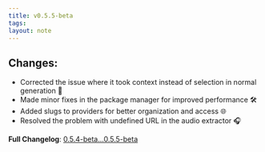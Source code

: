 ```yaml
---
title: v0.5.5-beta
tags: 
layout: note 
---
```


## Changes:

- Corrected the issue where it took context instead of selection in normal generation 🐞
- Made minor fixes in the package manager for improved performance 🛠️
- Added slugs to providers for better organization and access 🌐
- Resolved the problem with undefined URL in the audio extractor 🎧

**Full Changelog**: [0.5.4-beta...0.5.5-beta](https://github.com/nhaouari/obsidian-textgenerator-plugin/compare/0.5.4-beta...0.5.5-beta)
